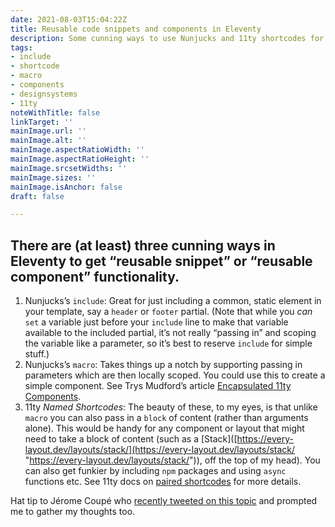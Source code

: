 ```yaml
---
date: 2021-08-03T15:04:22Z
title: Reusable code snippets and components in Eleventy
description: Some cunning ways to use Nunjucks and 11ty shortcodes for reusable blocks
tags:
- include
- shortcode
- macro
- components
- designsystems
- 11ty
noteWithTitle: false
linkTarget: ''
mainImage.url: ''
mainImage.alt: ''
mainImage.aspectRatioWidth: ''
mainImage.aspectRatioHeight: ''
mainImage.srcsetWidths: ''
mainImage.sizes: ''
mainImage.isAnchor: false
draft: false

---
```

## There are (at least) three cunning ways in Eleventy to get “reusable snippet” or “reusable component” functionality.

1. Nunjucks’s `include`:  Great for just including a common, static element in your template, say a `header` or `footer` partial. (Note that while you _can_ `set` a variable just before your `include` line to make that variable available to the included partial, it’s not really “passing in” and scoping the variable like a parameter, so it’s best to reserve `include` for simple stuff.)
2. Nunjucks’s `macro`:  Takes things up a notch by supporting passing in parameters which are then locally scoped. You could use this to create a simple component. See Trys Mudford’s article [Encapsulated 11ty Components](https://www.trysmudford.com/blog/encapsulated-11ty-components/).
3. 11ty _Named Shortcodes_: The beauty of these, to my eyes, is that unlike `macro` you can also pass in a `block` of content (rather than arguments alone). This would be handy for any component or layout that might need to take a block of content (such as a \[Stack\]([https://every-layout.dev/layouts/stack/](https://every-layout.dev/layouts/stack/ "https://every-layout.dev/layouts/stack/")), off the top of my head). You can also get funkier by including `npm` packages and using `async` functions etc. See 11ty docs on [paired shortcodes](https://www.11ty.dev/docs/shortcodes/#paired-shortcodes) for more details.

Hat tip to Jérome Coupé who [recently tweeted on this topic](https://twitter.com/jeromecoupe/status/1419726991994068994) and prompted me to gather my thoughts too.